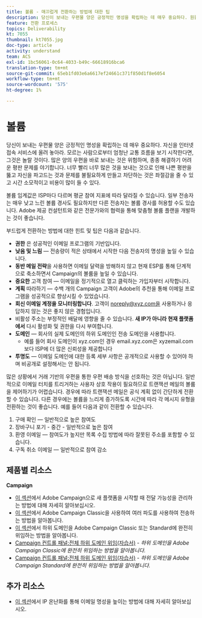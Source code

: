 ```yaml
---
title: 볼륨 - 매끄럽게 전환하는 방법에 대한 팁
description: 당신이 보내는 우편물 양은 긍정적인 명성을 확립하는 데 매우 중요하다. 원활한 전환을 위해 수행할 수 있는 작업을 알아봅니다.
feature: 전환 프로세스
topics: Deliverability
kt: 7055
thumbnail: kt7055.jpg
doc-type: article
activity: understand
team: ACS
exl-id: 1bc56061-0c64-4033-b49c-66618916bca6
translation-type: tm+mt
source-git-commit: 65eb1fd03e6a6617ef24661c371f850d1f8e6054
workflow-type: tm+mt
source-wordcount: '575'
ht-degree: 1%

---
```


# 볼륨

당신이 보내는 우편물 양은 긍정적인 명성을 확립하는 데 매우 중요하다. 자신을 인터넷 접속 서비스에 올려 놓아라. 모르는 사람으로부터 엄청난 교통 흐름을 보기 시작한다면, 그것은 놀랄 것이다. 많은 양의 우편을 바로 보내는 것은 위험하며, 종종 해결하기 어려운 평판 문제를 야기합니다. 너무 빨리 너무 많은 것을 보내는 것으로 인해 나쁜 평판을 뚫고 자신을 파고드는 것과 문제를 불필요하게 만들고 차단하는 것은 좌절감을 줄 수 있고 시간 소모적이고 비용이 많이 들 수 있다.

볼륨 임계값은 ISP마다 다르며 평균 참여 지표에 따라 달라질 수 있습니다. 일부 전송자는 매우 낮고 느린 볼륨 경사도 필요하지만 다른 전송자는 볼륨 경사를 허용할 수도 있습니다. Adobe 제공 컨설턴트와 같은 전문가와의 협력을 통해 맞춤형 볼륨 플랜을 개발하는 것이 좋습니다.

부드럽게 전환하는 방법에 대한 힌트 및 팁은 다음과 같습니다.

* **권한** 은 성공적인 이메일 프로그램의 기반입니다.
* **낮음 및 느림** — 전송량이 적은 상태에서 시작한 다음 전송자의 명성을 높일 수 있습니다.
* **동반 메일 전략**&#x200B;을 사용하면 이메일 달력을 방해하지 않고 현재 ESP를 통해 단계적으로 축소하면서 Campaign의 볼륨을 높일 수 있습니다.
* **중요한**  고객 참여 — 이메일을 정기적으로 열고 클릭하는 가입자부터 시작합니다.
* **계획**  따라하기 — 수백 개의 Campaign 고객이 Adobe의 추천을 통해 이메일 프로그램을 성공적으로 향상시킬 수 있었습니다.
* **회신 이메일 계정을 모니터링합니다**. 고객이 noreply@xyz.com을 사용하거나 응답하지 않는 것은 좋지 않은 경험입니다.
* 비활성 주소는 부정적인 배달에 영향을 줄 수 있습니다. **새 IP가 아니라 현재 플랫폼에서** 다시 활성화 및 권한을 다시 부여합니다.
* **도메인** — 회사의 실제 도메인의 하위 도메인인 전송 도메인을 사용합니다.
   * 예를 들어 회사 도메인이 xyz.com인 경우 email.xyz.com은 xyzemail.com보다 ISP에 더 많은 신뢰성을 제공합니다
* **투명도**  — 이메일 도메인에 대한 등록 세부 사항은 공개적으로 사용할 수 있어야 하며 비공개로 설정해서는 안 됩니다.

많은 상황에서 거래 기반의 우편을 통한 우편 배송 방식을 선호하는 것은 아닙니다. 일반적으로 이메일 터치를 트리거하는 사용자 상호 작용이 필요하므로 트랜잭션 메일의 볼륨을 제어하기가 어렵습니다. 경우에 따라 트랜잭션 메일은 공식 계획 없이 간단하게 전환할 수 있습니다. 다른 경우에는 볼륨을 느리게 증가하도록 시간에 따라 각 메시지 유형을 전환하는 것이 좋습니다. 예를 들어 다음과 같이 전환할 수 있습니다.

1. 구매 확인 — 일반적으로 높은 참여도
2. 장바구니 포기 - 중간 - 일반적으로 높은 참여
3. 환영 이메일 — 참여도가 높지만 목록 수집 방법에 따라 잘못된 주소를 포함할 수 있습니다.
4. 구독 취소 이메일 — 일반적으로 참여 감소

## 제품별 리소스

**Campaign**

* [이 섹션](/help/additional-resources/ac-starting-new-platform.md)에서 Adobe Campaign으로 새 플랫폼을 시작할 때 전달 가능성을 관리하는 방법에 대해 자세히 알아보십시오.
* [이 섹션](https://experienceleague.adobe.com/docs/campaign-classic/using/sending-messages/key-steps-when-creating-a-delivery/steps-sending-the-delivery.html#sending-using-multiple-waves)에서 Adobe Campaign Classic을 사용하여 여러 파도를 사용하여 전송하는 방법을 알아봅니다.
* [이 섹션](/help/additional-resources/ac-domain-name-setup.md)에서 하위 도메인을 Adobe Campaign Classic 또는 Standard에 완전히 위임하는 방법을 알아봅니다.
* [Campaign 컨트롤 패널:전체 하위 도메인 위임(자습서)](https://experienceleague.adobe.com/docs/campaign-classic-learn/control-panel/subdomains-and-certificates/subdomain-delegation.html) -  *하위 도메인을 Adobe Campaign Classic에 완전히 위임하는 방법을 알아봅니다.*
* [Campaign 컨트롤 패널:전체 하위 도메인 위임(자습서)](https://experienceleague.adobe.com/docs/campaign-standard-learn/control-panel/subdomains-and-certificates/subdomain-delegation.html) -  *하위 도메인을 Adobe Campaign Standard에 완전히 위임하는 방법을 알아봅니다.*

## 추가 리소스

* [이 섹션](/help/additional-resources/increase-reputation-with-ip-warming.md)에서 IP 온난화를 통해 이메일 명성을 높이는 방법에 대해 자세히 알아보십시오.
